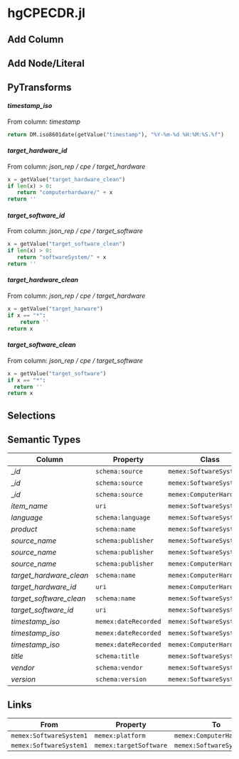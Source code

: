 # hgCPECDR.jl

## Add Column

## Add Node/Literal

## PyTransforms
#### _timestamp_iso_
From column: _timestamp_
``` python
return DM.iso8601date(getValue("timestamp"), "%Y-%m-%d %H:%M:%S.%f")
```

#### _target_hardware_id_
From column: _json_rep / cpe / target_hardware_
``` python
x = getValue("target_hardware_clean")
if len(x) > 0:
   return "computerhardware/" + x
return ''
```

#### _target_software_id_
From column: _json_rep / cpe / target_software_
``` python
x = getValue("target_software_clean")
if len(x) > 0:
   return "softwareSystem/" + x
return ''
```

#### _target_hardware_clean_
From column: _json_rep / cpe / target_hardware_
``` python
x = getValue("target_harware")
if x == "*":
    return ''
return x
```

#### _target_software_clean_
From column: _json_rep / cpe / target_software_
``` python
x = getValue("target_software")
if x == "*":
  return ''
return x
```


## Selections

## Semantic Types
| Column | Property | Class |
|  ----- | -------- | ----- |
| __id_ | `schema:source` | `memex:SoftwareSystem1`|
| __id_ | `schema:source` | `memex:SoftwareSystem2`|
| __id_ | `schema:source` | `memex:ComputerHardware1`|
| _item_name_ | `uri` | `memex:SoftwareSystem1`|
| _language_ | `schema:language` | `memex:SoftwareSystem1`|
| _product_ | `schema:name` | `memex:SoftwareSystem1`|
| _source_name_ | `schema:publisher` | `memex:SoftwareSystem1`|
| _source_name_ | `schema:publisher` | `memex:SoftwareSystem2`|
| _source_name_ | `schema:publisher` | `memex:ComputerHardware1`|
| _target_hardware_clean_ | `schema:name` | `memex:ComputerHardware1`|
| _target_hardware_id_ | `uri` | `memex:ComputerHardware1`|
| _target_software_clean_ | `schema:name` | `memex:SoftwareSystem2`|
| _target_software_id_ | `uri` | `memex:SoftwareSystem2`|
| _timestamp_iso_ | `memex:dateRecorded` | `memex:SoftwareSystem1`|
| _timestamp_iso_ | `memex:dateRecorded` | `memex:SoftwareSystem2`|
| _timestamp_iso_ | `memex:dateRecorded` | `memex:ComputerHardware1`|
| _title_ | `schema:title` | `memex:SoftwareSystem1`|
| _vendor_ | `schema:vendor` | `memex:SoftwareSystem1`|
| _version_ | `schema:version` | `memex:SoftwareSystem1`|


## Links
| From | Property | To |
|  --- | -------- | ---|
| `memex:SoftwareSystem1` | `memex:platform` | `memex:ComputerHardware1`|
| `memex:SoftwareSystem1` | `memex:targetSoftware` | `memex:SoftwareSystem2`|
